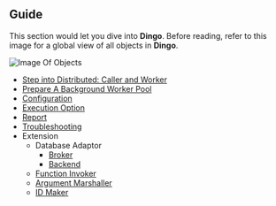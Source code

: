 ## Guide

This section would let you dive into __Dingo__. Before reading, refer to this image for a global view of all objects in __Dingo__.

![Image Of Objects](https://docs.google.com/drawings/d/11NxJYozlGNYsPp1Xq3FOEjtg7kVHaYT_v466jH-6t7k/pub?w=544&h=404)

- [Step into Distributed: Caller and Worker](role.md)
- [Prepare A Background Worker Pool](background.md)
- [Configuration](config.md)
- [Execution Option](option.md)
- [Report](report.md)
- [Troubleshooting](troubleshooting.md)
- Extension
  - Database Adaptor
    - [Broker](broker.md)
    - [Backend](backend.md)
  - [Function Invoker](invoker.md)
  - [Argument Marshaller](marshaller.md)
  - [ID Maker](id_maker.md)
